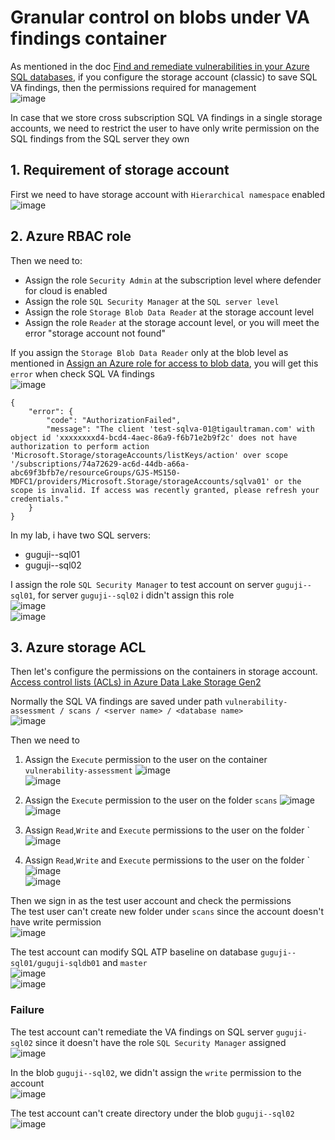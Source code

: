 # Granular control on blobs under VA findings container

As mentioned in the doc [Find and remediate vulnerabilities in your Azure SQL databases](https://learn.microsoft.com/en-us/azure/defender-for-cloud/sql-azure-vulnerability-assessment-find?tabs=classic#find-vulnerabilities-in-your-azure-sql-databases), if you configure the storage account (classic) to save SQL VA findings, then the permissions required for management <br>
![image](https://github.com/guguji666666/GJS-MDC-Tips/assets/96930989/4483237e-ff55-4d99-8e82-8550db911cd3)

In case that we store cross subscription SQL VA findings in a single storage accounts, we need to restrict the user to have only write permission on the SQL findings from the SQL server they own <br>

## 1. Requirement of storage account
First we need to have storage account with `Hierarchical namespace` enabled <br>
![image](https://github.com/guguji666666/GJS-MDC-Tips/assets/96930989/32731c6e-93d2-4ae3-9c79-05df26db4540)


## 2. Azure RBAC role
Then we need to:
* Assign the role `Security Admin` at the subscription level where defender for cloud is enabled
* Assign the role `SQL Security Manager` at the `SQL server level`
* Assign the role `Storage Blob Data Reader` at the storage account level
* Assign the role `Reader` at the storage account level, or you will meet the error "storage account not found"

If you assign the `Storage Blob Data Reader` only at the blob level as mentioned in [Assign an Azure role for access to blob data](https://github.com/MicrosoftDocs/azure-docs/blob/main/articles/storage/blobs/assign-azure-role-data-access.md), you will get this `error` when check SQL VA findings <br>
![image](https://github.com/guguji666666/GJS-MDC-Tips/assets/96930989/c4bc3f26-3766-4f91-ac9e-d027599c6eb2)
```
{
    "error": {
        "code": "AuthorizationFailed",
        "message": "The client 'test-sqlva-01@tigaultraman.com' with object id 'xxxxxxxxd4-bcd4-4aec-86a9-f6b71e2b9f2c' does not have authorization to perform action 'Microsoft.Storage/storageAccounts/listKeys/action' over scope '/subscriptions/74a72629-ac6d-44db-a66a-abc69f3bfb7e/resourceGroups/GJS-MS150-MDFC1/providers/Microsoft.Storage/storageAccounts/sqlva01' or the scope is invalid. If access was recently granted, please refresh your credentials."
    }
}
```

In my lab, i have two SQL servers:
* guguji--sql01
* guguji--sql02

I assign the role `SQL Security Manager` to test account on server `guguji--sql01`, for server `guguji--sql02` i didn't assign this role <br>
![image](https://github.com/guguji666666/GJS-MDC-Tips/assets/96930989/a12d7c39-5ce5-403d-abbc-8766b10e789b) <br>
![image](https://github.com/guguji666666/GJS-MDC-Tips/assets/96930989/9f813fa3-7564-4336-b864-44784a829edb)


## 3. Azure storage ACL
Then let's configure the permissions on the containers in storage account. <br>
[Access control lists (ACLs) in Azure Data Lake Storage Gen2](https://learn.microsoft.com/en-us/azure/storage/blobs/data-lake-storage-access-control)

Normally the SQL VA findings are saved under path `vulnerability-assessment / scans / <server name> / <database name>` <br>
![image](https://github.com/guguji666666/GJS-MDC-Tips/assets/96930989/c56e976e-2271-473a-a4cb-f54bf7a59768)

Then we need to 
1. Assign the `Execute` permission to the user on the container `vulnerability-assessment` 
![image](https://github.com/guguji666666/GJS-MDC-Tips/assets/96930989/b14239ae-58c6-4407-a92d-d2e459da1c72) <br>
![image](https://github.com/guguji666666/GJS-MDC-Tips/assets/96930989/23a5e2e5-656a-481b-8830-6e4027cd911d)

2. Assign the `Execute` permission to the user on the folder `scans`
![image](https://github.com/guguji666666/GJS-MDC-Tips/assets/96930989/99653e62-4f29-4c2a-81bc-a15c51c776de) <br>
![image](https://github.com/guguji666666/GJS-MDC-Tips/assets/96930989/103f79e9-901f-4842-9ff2-2053c0b49fdd)

3. Assign `Read`,`Write` and `Execute` permissions to the user on the folder `<your SQL server name>
![image](https://github.com/guguji666666/GJS-MDC-Tips/assets/96930989/9e1c9f56-2bff-489e-b364-a0aa63b5b335)

4. Assign `Read`,`Write` and `Execute` permissions to the user on the folder `<your SQL databases>
![image](https://github.com/guguji666666/GJS-MDC-Tips/assets/96930989/a729cdaa-e288-4db1-ab3b-ae68be67ed6f) <br>
![image](https://github.com/guguji666666/GJS-MDC-Tips/assets/96930989/3ffdbba2-dcf9-4c26-9a2b-7f0799ed84a3)

Then we sign in as the test user account and check the permissions <br>
The test user can't create new folder under `scans` since the account doesn't have write permission <br>
![image](https://github.com/guguji666666/GJS-MDC-Tips/assets/96930989/88e30b58-0780-4812-80e8-223a1402da69) <br>

The test account can modify SQL ATP baseline on database `guguji--sql01/guguji-sqldb01` and `master` <br>
![image](https://github.com/guguji666666/GJS-MDC-Tips/assets/96930989/2cdac16f-8825-4ab1-a6b4-774125046c68) <br>
![image](https://github.com/guguji666666/GJS-MDC-Tips/assets/96930989/5ba768f2-49df-4753-9f8f-397847b2540c)

### Failure

The test account can't remediate the VA findings on SQL server `guguji-sql02` since it doesn't have the role `SQL Security Manager` assigned <br>
![image](https://github.com/guguji666666/GJS-MDC-Tips/assets/96930989/9452a594-b5f9-419e-8ccf-358c56206a8e) <br>

In the blob `guguji--sql02`, we didn't assign the `write` permission to the account <br>
![image](https://github.com/guguji666666/GJS-MDC-Tips/assets/96930989/7651fca5-80d3-4a43-aeef-915cb7565872)

The test account can't create directory under the blob `guguji--sql02` <br>
![image](https://github.com/guguji666666/GJS-MDC-Tips/assets/96930989/2abbaaff-fef3-450a-95c4-f701dbb19a61)



